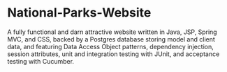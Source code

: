 # National-Parks-Website

A fully functional and darn attractive website written in Java, JSP, Spring MVC, and CSS, backed by a Postgres database storing model and client data, and featuring Data Access Object patterns, dependency injection, session attributes, unit and integration testing with JUnit, and acceptance testing with Cucumber.
